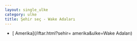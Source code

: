 ```yaml
---
layout: single_ulke
category: ulke
title: Şehir seç - Wake Adaları
---
```

* [ Amerika](/iftar.html?sehir= amerika&ulke=Wake Adaları)
